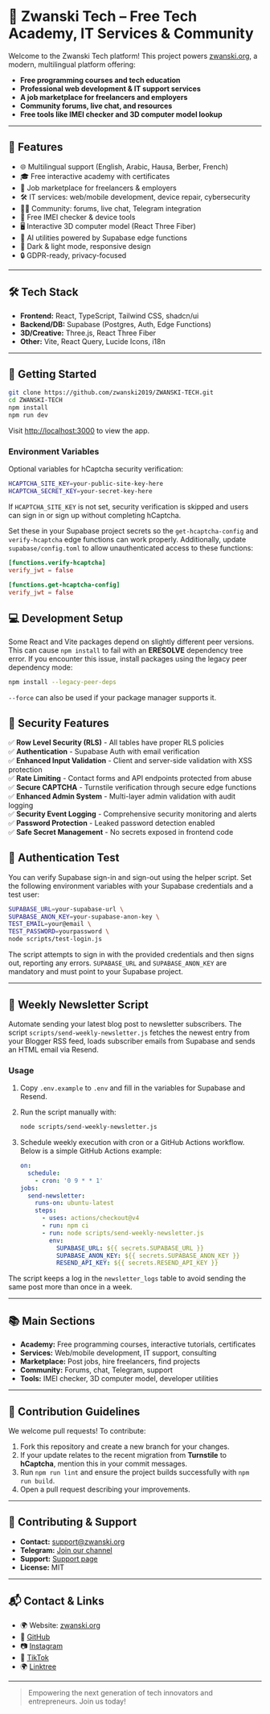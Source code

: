 # 🌟 Zwanski Tech – Free Tech Academy, IT Services & Community

Welcome to the Zwanski Tech platform! This project powers [zwanski.org](https://zwanski.org), a modern, multilingual platform offering:

- **Free programming courses and tech education**
- **Professional web development & IT support services**
- **A job marketplace for freelancers and employers**
- **Community forums, live chat, and resources**
- **Free tools like IMEI checker and 3D computer model lookup**

---

## 🚀 Features

- 🌐 Multilingual support (English, Arabic, Hausa, Berber, French)
- 🎓 Free interactive academy with certificates
- 💼 Job marketplace for freelancers & employers
- 🛠️ IT services: web/mobile development, device repair, cybersecurity
- 🧑‍💻 Community: forums, live chat, Telegram integration
- 📱 Free IMEI checker & device tools
- 🖥️ Interactive 3D computer model (React Three Fiber)
- 🤖 AI utilities powered by Supabase edge functions
- 🌙 Dark & light mode, responsive design
- 🔒 GDPR-ready, privacy-focused

---

## 🛠️ Tech Stack

- **Frontend:** React, TypeScript, Tailwind CSS, shadcn/ui
- **Backend/DB:** Supabase (Postgres, Auth, Edge Functions)
- **3D/Creative:** Three.js, React Three Fiber
- **Other:** Vite, React Query, Lucide Icons, i18n

---

## 🏁 Getting Started

```bash
git clone https://github.com/zwanski2019/ZWANSKI-TECH.git
cd ZWANSKI-TECH
npm install
npm run dev
```

Visit [http://localhost:3000](http://localhost:3000) to view the app.

### Environment Variables

Optional variables for hCaptcha security verification:

```bash
HCAPTCHA_SITE_KEY=your-public-site-key-here
HCAPTCHA_SECRET_KEY=your-secret-key-here
```

If `HCAPTCHA_SITE_KEY` is not set, security verification is skipped and users can sign in or sign up without completing hCaptcha.

Set these in your Supabase project secrets so the `get-hcaptcha-config` and `verify-hcaptcha` edge functions can work properly.
Additionally, update `supabase/config.toml` to allow unauthenticated access to these functions:

```toml
[functions.verify-hcaptcha]
verify_jwt = false

[functions.get-hcaptcha-config]
verify_jwt = false
```

## 💻 Development Setup

Some React and Vite packages depend on slightly different peer versions. This
can cause `npm install` to fail with an **ERESOLVE** dependency tree error. If
you encounter this issue, install packages using the legacy peer dependency
mode:

```bash
npm install --legacy-peer-deps
```

`--force` can also be used if your package manager supports it.

## 🔐 Security Features

✅ **Row Level Security (RLS)** - All tables have proper RLS policies  
✅ **Authentication** - Supabase Auth with email verification  
✅ **Enhanced Input Validation** - Client and server-side validation with XSS protection  
✅ **Rate Limiting** - Contact forms and API endpoints protected from abuse  
✅ **Secure CAPTCHA** - Turnstile verification through secure edge functions  
✅ **Enhanced Admin System** - Multi-layer admin validation with audit logging  
✅ **Security Event Logging** - Comprehensive security monitoring and alerts  
✅ **Password Protection** - Leaked password detection enabled  
✅ **Safe Secret Management** - No secrets exposed in frontend code

## 🔐 Authentication Test

You can verify Supabase sign-in and sign-out using the helper script. Set the
following environment variables with your Supabase credentials and a test user:

```bash
SUPABASE_URL=your-supabase-url \
SUPABASE_ANON_KEY=your-supabase-anon-key \
TEST_EMAIL=your@email \
TEST_PASSWORD=yourpassword \
node scripts/test-login.js
```

The script attempts to sign in with the provided credentials and then signs out, reporting any errors. `SUPABASE_URL` and `SUPABASE_ANON_KEY` are mandatory and must point to your Supabase project.

---

## 📰 Weekly Newsletter Script

Automate sending your latest blog post to newsletter subscribers. The script
`scripts/send-weekly-newsletter.js` fetches the newest entry from your Blogger
RSS feed, loads subscriber emails from Supabase and sends an HTML email via
Resend.

### Usage

1. Copy `.env.example` to `.env` and fill in the variables for Supabase and
   Resend.
2. Run the script manually with:

   ```bash
   node scripts/send-weekly-newsletter.js
   ```

3. Schedule weekly execution with cron or a GitHub Actions workflow. Below is a
   simple GitHub Actions example:

   ```yaml
   on:
     schedule:
       - cron: '0 9 * * 1'
   jobs:
     send-newsletter:
       runs-on: ubuntu-latest
       steps:
         - uses: actions/checkout@v4
         - run: npm ci
         - run: node scripts/send-weekly-newsletter.js
           env:
             SUPABASE_URL: ${{ secrets.SUPABASE_URL }}
             SUPABASE_ANON_KEY: ${{ secrets.SUPABASE_ANON_KEY }}
             RESEND_API_KEY: ${{ secrets.RESEND_API_KEY }}
   ```

The script keeps a log in the `newsletter_logs` table to avoid sending the same
post more than once in a week.

---

## 📚 Main Sections

- **Academy:** Free programming courses, interactive tutorials, certificates
- **Services:** Web/mobile development, IT support, consulting
- **Marketplace:** Post jobs, hire freelancers, find projects
- **Community:** Forums, chat, Telegram, support
- **Tools:** IMEI checker, 3D computer model, developer utilities

---

## 📝 Contribution Guidelines

We welcome pull requests! To contribute:

1. Fork this repository and create a new branch for your changes.
2. If your update relates to the recent migration from **Turnstile** to **hCaptcha**, mention this in your commit messages.
3. Run `npm run lint` and ensure the project builds successfully with `npm run build`.
4. Open a pull request describing your improvements.

---

## 🤝 Contributing & Support

- **Contact:** [support@zwanski.org](mailto:support@zwanski.org)
- **Telegram:** [Join our channel](https://t.me/zwanski_tech)
- **Support:** [Support page](https://zwanski.org/support)
- **License:** MIT

---

## 📬 Contact & Links

- 🌍 Website: [zwanski.org](https://zwanski.org)
- 🔗 [GitHub](https://github.com/zwanski2019)
- 📷 [Instagram](https://www.instagram.com/mohamed_zwanski)
- 🎥 [TikTok](https://www.tiktok.com/@zwanski.m)
- 🌍 [Linktree](https://linktr.ee/zwanski)

---

> Empowering the next generation of tech innovators and entrepreneurs. Join us today!
